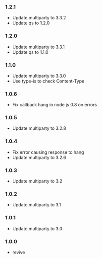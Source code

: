 ### 1.2.1

  * Update multiparty to 3.3.2
  * Update qs to 1.2.0

### 1.2.0

  * Update multiparty to 3.3.1
  * Update qs to 1.1.0

### 1.1.0

 * Update multiparty to 3.3.0
 * Use type-is to check Content-Type

### 1.0.6

 * Fix callback hang in node.js 0.8 on errors

### 1.0.5

 * Update multiparty to 3.2.8

### 1.0.4

 * Fix error causing response to hang
 * Update multiparty to 3.2.6

### 1.0.3

 * Update multiparty to 3.2

### 1.0.2

 * Update multiparty to 3.1

### 1.0.1

 * Update multiparty to 3.0

### 1.0.0

 * revive
